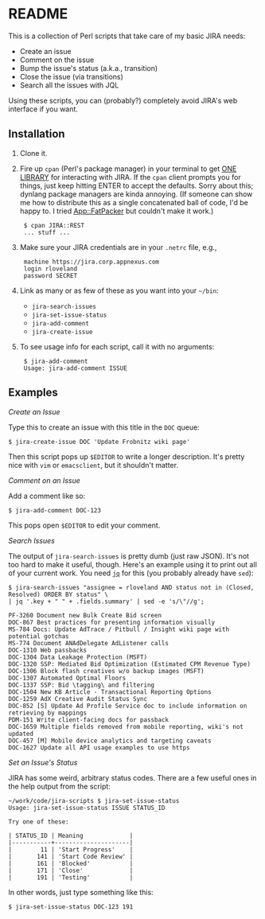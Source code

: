 README
======

This is a collection of Perl scripts that take care of my basic JIRA needs:

+ Create an issue
+ Comment on the issue
+ Bump the issue's status (a.k.a., transition)
+ Close the issue (via transitions)
+ Search all the issues with JQL

Using these scripts, you can (probably?) completely avoid JIRA's web interface if you want.


Installation
------------

1. Clone it.
2. Fire up `cpan` (Perl's package manager) in your terminal to get [ONE LIBRARY](https://metacpan.org/pod/JIRA::REST) for interacting with JIRA.  If the `cpan` client prompts you for things, just keep hitting ENTER to accept the defaults.  Sorry about this; dynlang package managers are kinda annoying.  (If someone can show me how to distribute this as a single concatenated ball of code, I'd be happy to.  I tried [App::FatPacker](https://metacpan.org/pod/App::FatPacker) but couldn't make it work.)

        $ cpan JIRA::REST
        ... stuff ...

3. Make sure your JIRA credentials are in your `.netrc` file, e.g.,

        machine https://jira.corp.appnexus.com
        login rloveland
        password SECRET

4. Link as many or as few of these as you want into your `~/bin`:
	+ `jira-search-issues`
	+ `jira-set-issue-status`
	+ `jira-add-comment`
	+ `jira-create-issue`

5. To see usage info for each script, call it with no arguments:

        $ jira-add-comment
        Usage: jira-add-comment ISSUE


Examples
--------

*Create an Issue*

Type this to create an issue with this title in the `DOC` queue:

    $ jira-create-issue DOC 'Update Frobnitz wiki page'

Then this script pops up `$EDITOR` to write a longer description.
It's pretty nice with `vim` or `emacsclient`, but it shouldn't matter.

*Comment on an Issue*

Add a comment like so:

    $ jira-add-comment DOC-123

This pops open `$EDITOR` to edit your comment.

*Search Issues*

The output of `jira-search-issues` is pretty dumb (just raw JSON).
It's not too hard to make it useful, though.  Here's an example using
it to print out all of your current work.  You need
[`jq`](http://stedolan.github.io/jq/) for this (you probably already
have `sed`):

    $ jira-search-issues "assignee = rloveland AND status not in (Closed, Resolved) ORDER BY status" \
    | jq '.key + " " + .fields.summary' | sed -e 's/\"//g';

	PF-3260 Document new Bulk Create Bid screen
	DOC-867 Best practices for presenting information visually
	MS-784 Docs: Update AdTrace / Pitbull / Insight wiki page with potential gotchas
	MS-774 Document ANAdDelegate AdListener calls
	DOC-1310 Web passbacks
	DOC-1304 Data Leakage Protection (MSFT)
	DOC-1320 SSP: Mediated Bid Optimization (Estimated CPM Revenue Type)
	DOC-1306 Block flash creatives w/o backup images (MSFT)
	DOC-1307 Automated Optimal Floors
	DOC-1337 SSP: Bid \tagging\ and filtering
	DOC-1504 New KB Article - Transactional Reporting Options
	DOC-1259 AdX Creative Audit Status Sync
	DOC-852 [S] Update Ad Profile Service doc to include information on retrieving by mappings
	PDM-151 Write client-facing docs for passback
	DOC-1659 Multiple fields removed from mobile reporting, wiki's not updated
	DOC-457 [M] Mobile device analytics and targeting caveats
	DOC-1627 Update all API usage examples to use https

*Set an Issue's Status*

JIRA has some weird, arbitrary status codes.  There are a few useful
ones in the help output from the script:

	~/work/code/jira-scripts $ jira-set-issue-status 
	Usage: jira-set-issue-status ISSUE STATUS_ID

	Try one of these:

	| STATUS_ID | Meaning             |
	|-----------+---------------------|
	|        11 | 'Start Progress'    |
	|       141 | 'Start Code Review' |
	|       161 | 'Blocked'           |
	|       171 | 'Close'             |
	|       191 | 'Testing'           |

In other words, just type something like this:

    $ jira-set-issue-status DOC-123 191
